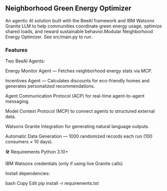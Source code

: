 ## Neighborhood Green Energy Optimizer 
An agentic AI solution built with the BeeAI framework and IBM Watsonx Granite LLM to help communities coordinate green energy usage, optimize shared loads, and reward sustainable behavior.Modular Neighborhood Energy Optimizer. See src/main.py to run.
### Features
Two BeeAI Agents:

Energy Monitor Agent — Fetches neighborhood energy stats via MCP.

Incentives Agent — Calculates discounts for eco-friendly homes and generates personalized recommendations.

Agent Communication Protocol (ACP) for real-time agent-to-agent messaging.

Model Context Protocol (MCP) to connect agents to structured external data.

Watsonx Granite Integration for generating natural language outputs.

Automatic Data Generation — 1000 randomized records each run (100 consumers × 10 days).

🛠 Requirements
Python 3.10+

IBM Watsonx credentials (only if using live Granite calls)

Install dependencies:

bash
Copy
Edit
pip install -r requirements.txt

